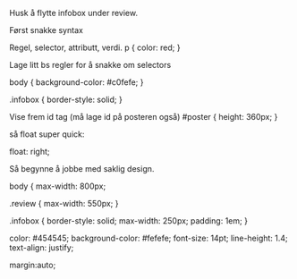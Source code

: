 Husk å flytte infobox under review.

Først snakke syntax

Regel, selector, attributt, verdi.
p {
    color: red;
}

Lage litt bs regler for å snakke om selectors

body {
    background-color: #c0fefe;
}

.infobox {
    border-style: solid;
}

Vise frem id tag (må lage id på posteren også)
#poster {
    height: 360px;
}

så float super quick:

float: right;

Så begynne å jobbe med saklig design.

body {
    max-width: 800px;

.review {
    max-width: 550px;
}

.infobox {
    border-style: solid;
    max-width: 250px;
    padding: 1em;
}

color: #454545;
background-color: #fefefe;
font-size: 14pt;
line-height: 1.4;
text-align: justify;


margin:auto;
